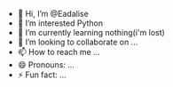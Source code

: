 - 👋 Hi, I’m @Eadalise
- 👀 I’m interested Python
- 🌱 I’m currently learning nothing(i'm lost)
- 💞️ I’m looking to collaborate on ...
- 📫 How to reach me ...
- 😄 Pronouns: ...
- ⚡ Fun fact: ...

<!---
Eadalise/Eadalise is a ✨ special ✨ repository because its `README.md` (this file) appears on your GitHub profile.
You can click the Preview link to take a look at your changes.
--->
